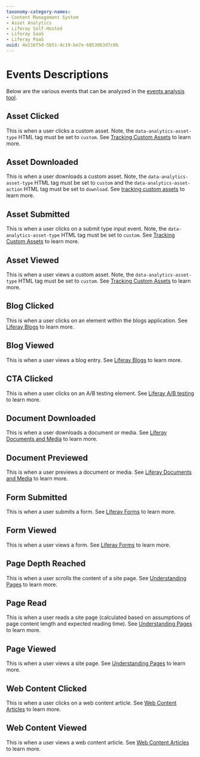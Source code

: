 ```yaml
---
taxonomy-category-names:
- Content Management System
- Asset Analytics
- Liferay Self-Hosted
- Liferay SaaS
- Liferay PaaS
uuid: 4e116f5d-5b51-4c19-be7e-68530b3d7c0b
---
```

# Events Descriptions

Below are the various events that can be analyzed in the [events analysis tool](./events-analysis.md).

## Asset Clicked

This is when a user clicks a custom asset. Note, the `data-analytics-asset-type` HTML tag must be set to `custom`. See [Tracking Custom Assets](../assets/tracking-custom-assets.md) to learn more.

## Asset Downloaded

This is when a user downloads a custom asset. Note, the `data-analytics-asset-type` HTML tag must be set to `custom` and the `data-analytics-asset-action` HTML tag must be set to `download`. See [tracking custom assets](../assets/tracking-custom-assets.md) to learn more.

## Asset Submitted

This is when a user clicks on a submit type input event. Note, the `data-analytics-asset-type` HTML tag must be set to `custom`. See [Tracking Custom Assets](../assets/tracking-custom-assets.md) to learn more.

## Asset Viewed

This is when a user views a custom asset. Note, the `data-analytics-asset-type` HTML tag must be set to `custom`. See [Tracking Custom Assets](../assets/tracking-custom-assets.md) to learn more.

## Blog Clicked

This is when a user clicks on an element within the blogs application. See [Liferay Blogs](https://learn.liferay.com/w/dxp/content-authoring-and-management/blogs) to learn more.

## Blog Viewed

This is when a user views a blog entry. See [Liferay Blogs](https://learn.liferay.com/w/dxp/content-authoring-and-management/blogs) to learn more.

## CTA Clicked

This is when a user clicks on an A/B testing element. See [Liferay A/B testing](https://learn.liferay.com/en/w/dxp/site-building/optimizing-sites/ab-testing/ab-testing) to learn more.

## Document Downloaded

This is when a user downloads a document or media. See [Liferay Documents and Media](https://learn.liferay.com/en/w/dxp/content-authoring-and-management/documents-and-media) to learn more.

## Document Previewed

This is when a user previews a document or media. See [Liferay Documents and Media](https://learn.liferay.com/en/w/dxp/content-authoring-and-management/documents-and-media) to learn more.

## Form Submitted

This is when a user submits a form. See [Liferay Forms](https://learn.liferay.com/en/w/dxp/process-automation/forms/introduction-to-forms) to learn more.

## Form Viewed

This is when a user views a form. See [Liferay Forms](https://learn.liferay.com/en/w/dxp/process-automation/forms/introduction-to-forms) to learn more.

## Page Depth Reached

This is when a user scrolls the content of a site page. See [Understanding Pages](https://learn.liferay.com/en/w/dxp/site-building/creating-pages/understanding-pages) to learn more.

## Page Read

This is when a user reads a site page (calculated based on assumptions of page content length and expected reading time). See [Understanding Pages](https://learn.liferay.com/en/w/dxp/site-building/creating-pages/understanding-pages) to learn more.

## Page Viewed

This is when a user views a site page. See [Understanding Pages](https://learn.liferay.com/en/w/dxp/site-building/creating-pages/understanding-pages) to learn more.

## Web Content Clicked

This is when a user clicks on a web content article. See [Web Content Articles](https://learn.liferay.com/w/dxp/content-authoring-and-management/web-content/web-content-articles) to learn more.

## Web Content Viewed

This is when a user views a web content article. See [Web Content Articles](https://learn.liferay.com/w/dxp/content-authoring-and-management/web-content/web-content-articles) to learn more.
